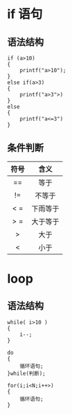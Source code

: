 # if 语句  
## 语法结构  
```
if (a>10)
{
    printf("a>10");
}
else if(a>3)
{
    printf("a>3">)
}
else
{
    printf("a<=3")
}
```
## 条件判断  
|  符号   | 含义  |  
| :----: | :----: |     
| ==  | 等于 |   
| !=  | 不等于 |  
|   &lt; = | 下雨等于 |  
| &gt; = | 大于等于  |  
| &gt; | 大于  |  
|&lt; | 小于 |  
# loop  
## 语法结构
```
while( i>10 )
{
    i--;
}

do
{
    循环语句;
}while(判断);

for(i;i<N;i++>)
{
    循环语句;
}
```